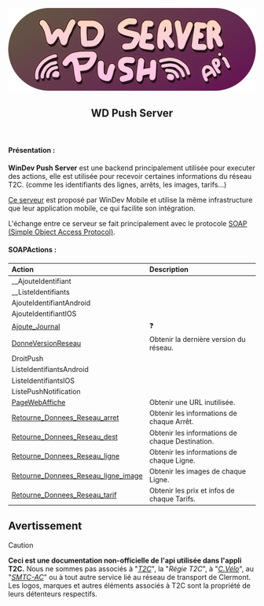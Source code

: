 <h3 align="center">
  <br>
  <img src="https://github.com/dumb-software/T2C-API-Documentation/blob/main/.github/assets/push.png?raw=true" width="550px" alt="WD Push Server Logo"/>
  <br>
  <h2 align="center">WD Push Server</h2>
  <br>
</h3>

#### Présentation :

**WinDev Push Server** est une backend principalement utilisée pour executer des actions, elle est utilisée pour recevoir certaines informations du réseau T2C. (comme les identifiants des lignes, arrêts, les images, tarifs...)

[Ce serveur](https://help.windev.com/fr-FR/?1000021015) est proposé par WinDev Mobile et utilise la même infrastructure que leur application mobile, ce qui facilite son intégration.

L'échange entre ce serveur se fait principalement avec le protocole [SOAP (Simple Object Access Protocol)](https://fr.wikipedia.org/wiki/SOAP).


#### SOAPActions :

| Action                                                                                                                                                      | Description                                     |
| :---------------------------------------------------------------------------------------------------------------------------------------------------------- | :---------------------------------------------- |
| __AjouteIdentifiant                                                                                                                                         |                                                 |
| __ListeIdentifiants                                                                                                                                         |                                                 |
| AjouteIdentifiantAndroid                                                                                                                                    |                                                 |
| AjouteIdentifiantIOS                                                                                                                                        |                                                 |
| [Ajoute_Journal](https://github.com/dumb-software/T2C-API-Documentation/blob/main/docs/WD_Push/Ajoute_Journal.md)                                           | ❓                                              |
| [DonneVersionReseau](https://github.com/dumb-software/T2C-API-Documentation/blob/main/docs/WD_Push/DonneVersionReseau.md)                                   | Obtenir la dernière version du réseau.          |
| DroitPush                                                                                                                                                   |                                                 |
| ListeIdentifiantsAndroid                                                                                                                                    |                                                 |
| ListeIdentifiantsIOS                                                                                                                                        |                                                 |
| ListePushNotification                                                                                                                                       |                                                 |
| [PageWebAffiche](https://github.com/dumb-software/T2C-API-Documentation/blob/main/docs/WD_Push/PageWebAffiche.md)                                           | Obtenir une URL inutilisée.                     |
| [Retourne_Donnees_Reseau_arret](https://github.com/dumb-software/T2C-API-Documentation/blob/main/docs/WD_Push/Retourne_Donnees_Reseau_arret.md)             | Obtenir les informations de chaque Arrêt.       |
| [Retourne_Donnees_Reseau_dest](https://github.com/dumb-software/T2C-API-Documentation/blob/main/docs/WD_Push/Retourne_Donnees_Reseau_dest.md)               | Obtenir les informations de chaque Destination. |
| [Retourne_Donnees_Reseau_ligne](https://github.com/dumb-software/T2C-API-Documentation/blob/main/docs/WD_Push/Retourne_Donnees_Reseau_ligne.md)             | Obtenir les informations de chaque Ligne.       |
| [Retourne_Donnees_Reseau_ligne_image](https://github.com/dumb-software/T2C-API-Documentation/blob/main/docs/WD_Push/Retourne_Donnees_Reseau_ligne_image.md) | Obtenir les images de chaque Ligne.             |
| [Retourne_Donnees_Reseau_tarif](https://github.com/dumb-software/T2C-API-Documentation/blob/main/docs/WD_Push/Retourne_Donnees_Reseau_tarif.md)             | Obtenir les prix et infos de chaque Tarifs.     |

## Avertissement
>[!CAUTION]
> **Ceci est une documentation non-officielle de l'api utilisée dans l'appli T2C.**
> Nous ne sommes pas associés à "*[T2C](https://www.t2c.fr/)*", la "*Régie T2C*", à "*[C.Vélo](https://www.c-velo.fr/)*", au "*[SMTC-AC](https://www.smtc-clermont-agglo.fr/)*" ou à tout autre service lié au réseau de transport de Clermont.
> Les logos, marques et autres éléments associés à T2C sont la propriété de leurs détenteurs respectifs.
